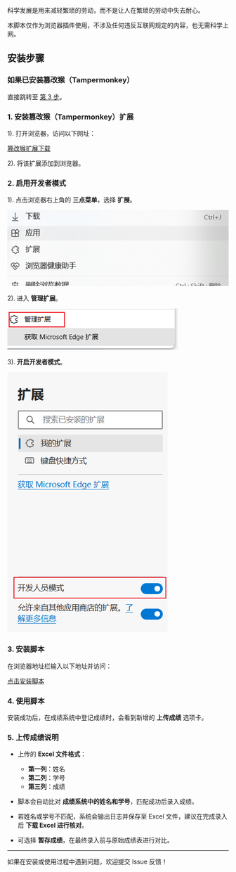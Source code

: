 科学发展是用来减轻繁琐的劳动，而不是让人在繁琐的劳动中失去耐心。

本脚本仅作为浏览器插件使用，不涉及任何违反互联网规定的内容，也无需科学上网。

## 安装步骤

### 如果已安装篡改猴（Tampermonkey）
直接跳转至 [第 3 步](#3-安装脚本)。

### 1. 安装篡改猴（Tampermonkey）扩展

1). 打开浏览器，访问以下网址：
   
   [篡改猴扩展下载](https://microsoftedge.microsoft.com/addons/detail/%E7%AF%A1%E6%94%B9%E7%8C%B4/iikmkjmpaadaobahmlepeloendndfphd)
   
2). 将该扩展添加到浏览器。

### 2. 启用开发者模式

1). 点击浏览器右上角的 **三点菜单**，选择 **扩展**。
   
   ![image](https://github.com/huangyi718/userscripts/blob/main/step/1.png)
   
2). 进入 **管理扩展**。
   
   ![image](https://github.com/huangyi718/userscripts/blob/main/step/2.png)
   
3). **开启开发者模式**。
   
   ![image](https://github.com/huangyi718/userscripts/blob/main/step/3.png)

### 3. 安装脚本

在浏览器地址栏输入以下地址并访问：

[点击安装脚本](https://cdn.jsdelivr.net/gh/huangyi718/userscripts@latest/成绩录入.user.js)

### 4. 使用脚本

安装成功后，在成绩系统中登记成绩时，会看到新增的 **上传成绩** 选项卡。

### 5. 上传成绩说明

- 上传的 **Excel 文件格式**：
  - **第一列**：姓名
  - **第二列**：学号
  - **第三列**：成绩

- 脚本会自动比对 **成绩系统中的姓名和学号**，匹配成功后录入成绩。
- 若姓名或学号不匹配，系统会输出日志并保存至 Excel 文件，建议在完成录入后 **下载 Excel 进行核对**。
- 可选择 **暂存成绩**，在最终录入前与原始成绩表进行对比。

---

如果在安装或使用过程中遇到问题，欢迎提交 Issue 反馈！

